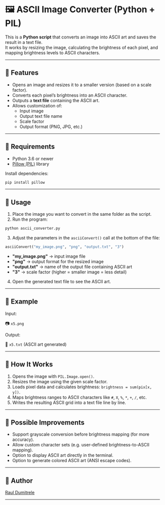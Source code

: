 # 🖼️ ASCII Image Converter (Python + PIL)

This is a **Python script** that converts an image into ASCII art and saves the result in a text file.  
It works by resizing the image, calculating the brightness of each pixel, and mapping brightness levels to ASCII characters.

---

## 🔹 Features

- Opens an image and resizes it to a smaller version (based on a scale factor).
- Converts each pixel’s brightness into an ASCII character.
- Outputs a **text file** containing the ASCII art.
- Allows customization of:
  - Input image
  - Output text file name
  - Scale factor
  - Output format (PNG, JPG, etc.)

---

## 🔹 Requirements

- Python 3.6 or newer  
- [Pillow (PIL)](https://pypi.org/project/Pillow/) library  

Install dependencies:

```bash
pip install pillow
```

---

## 🔹 Usage

1. Place the image you want to convert in the same folder as the script.
2. Run the program:

```bash
python ascii_converter.py
```

3. Adjust the parameters in the `asciiConvert()` call at the bottom of the file:

```python
asciiConvert("my_image.png", "png", "output.txt", "3")
```

- **"my_image.png"** → input image file  
- **"png"** → output format for the resized image  
- **"output.txt"** → name of the output file containing ASCII art  
- **"3"** → scale factor (higher = smaller image = less detail)

4. Open the generated text file to see the ASCII art.

---

## 🔹 Example

Input:

📷 `x5.png`

Output:

📄 `x5.txt` (ASCII art generated)

---

## 🔹 How It Works

1. Opens the image with `PIL.Image.open()`.
2. Resizes the image using the given scale factor.
3. Loads pixel data and calculates brightness: `brightness = sum(pix[x, y])`.
4. Maps brightness ranges to ASCII characters like `#`, `X`, `%`, `*`, `+`, `/`, etc.
5. Writes the resulting ASCII grid into a text file line by line.

---

## 🔹 Possible Improvements

- Support grayscale conversion before brightness mapping (for more accuracy).
- Allow custom character sets (e.g. user-defined brightness-to-ASCII mapping).
- Option to display ASCII art directly in the terminal.
- Option to generate colored ASCII art (ANSI escape codes).

---

## 🔹 Author

[Raul Dumitrele](https://github.com/Raul-Dumitrele)

---
